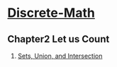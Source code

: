 # [Discrete-Math](https://cims.nyu.edu/~regev/teaching/discrete_math_fall_2005/dmbook.pdf)
## Chapter2 Let us Count
1. [Sets, Union, and Intersection](https://github.com/KingArthur0205/Discrete-Math/blob/main/Lecture%20notes%20by%20L%C3%A1szl%C3%B3%20Lov%C3%A1sz/Ch2%20Sets/%E3%80%90Discrete_Math%E3%80%91Day1.pdf)
